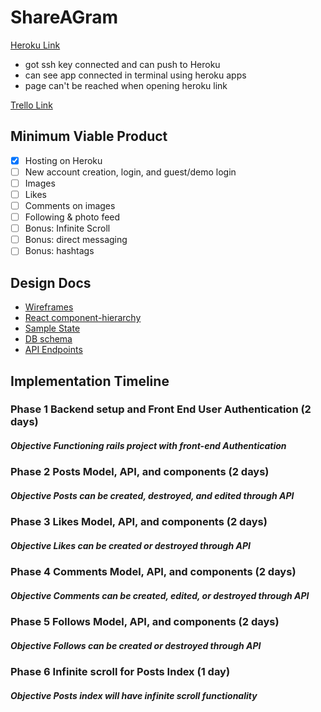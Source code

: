 # ShareAGram

[Heroku Link](https://shareagram.herokuapp.com/)

  * got ssh key connected and can push to Heroku
  * can see app connected in terminal using heroku apps
  * page can't be reached when opening heroku link

 [Trello Link](https://trello.com/b/evKyRSbN)

## Minimum Viable Product
  - [x] Hosting on Heroku
  - [ ] New account creation, login, and guest/demo login
  - [ ] Images
  - [ ] Likes
  - [ ] Comments on images
  - [ ] Following & photo feed
  - [ ] Bonus: Infinite Scroll
  - [ ] Bonus: direct messaging
  - [ ] Bonus: hashtags

## Design Docs
  * [Wireframes](./wireframes/)
  * [React component-hierarchy](./component-hierarchy.md)
  * [Sample State](./sample-state.md)
  * [DB schema](./schema.md)
  * [API Endpoints](./api-endpoints.md)

## Implementation Timeline
### Phase 1 Backend setup and Front End User Authentication (2 days)
##### Objective Functioning rails project with front-end Authentication
### Phase 2 Posts Model, API, and components (2 days)
##### Objective Posts can be created, destroyed, and edited through API
### Phase 3 Likes Model, API, and components (2 days)
##### Objective Likes can be created or destroyed through API
### Phase 4 Comments Model, API, and components (2 days)
##### Objective Comments can be created, edited, or destroyed through API
### Phase 5 Follows Model, API, and components (2 days)
##### Objective Follows can be created or destroyed through API
### Phase 6 Infinite scroll for Posts Index (1 day)
##### Objective Posts index will have infinite scroll functionality
